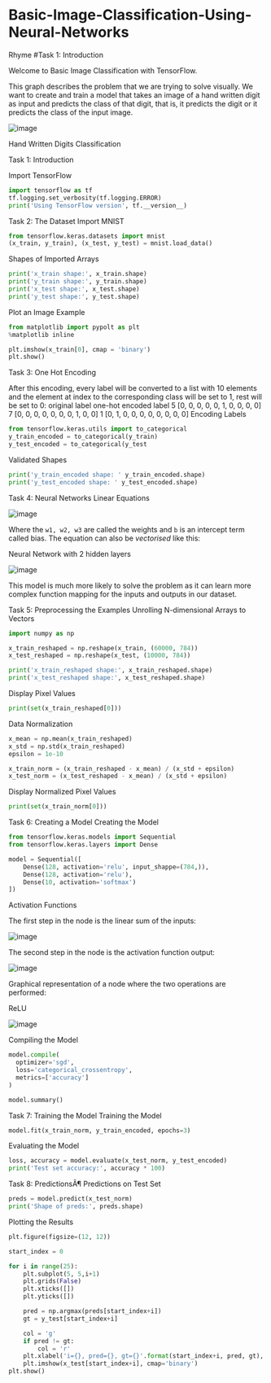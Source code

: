 # Basic-Image-Classification-Using-Neural-Networks

Rhyme
#Task 1: Introduction

Welcome to Basic Image Classification with TensorFlow.

This graph describes the problem that we are trying to solve visually. We want to create and train a model that takes an image of a hand written digit as input and predicts the class of that digit, that is, it predicts the digit or it predicts the class of the input image.


![image](https://github.com/felixphan9/AI-Projects/assets/143317965/08af9d53-af3b-4973-b860-f484c7b66fce)

Hand Written Digits Classification

Task 1: Introduction

Import TensorFlow

```python
import tensorflow as tf
tf.logging.set_verbosity(tf.logging.ERROR)
print('Using TensorFlow version', tf.__version__)
```

Task 2: The Dataset
Import MNIST
```python
from tensorflow.keras.datasets import mnist
(x_train, y_train), (x_test, y_test) = mnist.load_data()
```
Shapes of Imported Arrays
```python
print('x_train shape:', x_train.shape)
print('y_train shape:', y_train.shape)
print('x_test shape:', x_test.shape)
print('y_test shape:', y_test.shape)
```
Plot an Image Example
```python
from matplotlib import pypolt as plt
%matplotlib inline

plt.imshow(x_train[0], cmap = 'binary')
plt.show()
```

Task 3: One Hot Encoding

After this encoding, every label will be converted to a list with 10 elements and the element at index to the corresponding class will be set to 1, rest will be set to 0:
original label 	one-hot encoded label
5 	[0, 0, 0, 0, 0, 1, 0, 0, 0, 0]
7 	[0, 0, 0, 0, 0, 0, 0, 1, 0, 0]
1 	[0, 1, 0, 0, 0, 0, 0, 0, 0, 0]
Encoding Labels
```python
from tensorflow.keras.utils import to_categorical
y_train_encoded = to_categorical(y_train)
y_test_encoded = to_categorical(y_test
```
Validated Shapes
```python
print('y_train_encoded shape: ' y_train_encoded.shape)
print('y_test_encoded shape: ' y_test_encoded.shape)
```

Task 4: Neural Networks
Linear Equations




![image](https://github.com/felixphan9/Basic-Image-Classification/assets/143317965/2da09245-87f7-439a-8b1e-76b4e0f5d34e)

Where the `w1, w2, w3` are called the weights and `b` is an intercept term called bias. The equation can also be *vectorised* like this:

Neural Network with 2 hidden layers





![image](https://github.com/felixphan9/Basic-Image-Classification/assets/143317965/f2804ac6-6e41-4ab4-96c3-d447fab88ddb)


  This model is much more likely to solve the problem as it can learn more complex function mapping for the inputs and outputs in our dataset.

Task 5: Preprocessing the Examples
Unrolling N-dimensional Arrays to Vectors
```python
import numpy as np

x_train_reshaped = np.reshape(x_train, (60000, 784))
x_test_reshaped = np.reshape(x_test, (10000, 784))

print('x_train_reshaped shape:', x_train_reshaped.shape)
print('x_test_reshaped shape:', x_test_reshaped.shape)
```
Display Pixel Values
```python
print(set(x_train_reshaped[0]))
```
Data Normalization
```python
x_mean = np.mean(x_train_reshaped)
x_std = np.std(x_train_reshaped)
epsilon = 1e-10

x_train_norm = (x_train_reshaped - x_mean) / (x_std + epsilon)
x_test_norm = (x_test_reshaped - x_mean) / (x_std + epsilon)
```
Display Normalized Pixel Values
```python
print(set(x_train_norm[0]))
```
Task 6: Creating a Model
Creating the Model

```python
from tensorflow.keras.models import Sequential
from tensorflow.keras.layers import Dense

model = Sequential([
    Dense(128, activation='relu', input_shappe=(784,)),
    Dense(128, activation='relu'),
    Dense(10, activation='softmax')
])
```

Activation Functions

The first step in the node is the linear sum of the inputs:

![image](https://github.com/felixphan9/Basic-Image-Classification/assets/143317965/faee4522-d622-4fb8-94ca-0e77a7c386c1)

The second step in the node is the activation function output:

![image](https://github.com/felixphan9/Basic-Image-Classification/assets/143317965/09270f90-f6a6-4d40-92e5-47f3912f13fb)

Graphical representation of a node where the two operations are performed:

ReLU

![image](https://github.com/felixphan9/Basic-Image-Classification/assets/143317965/bdd9d659-9ff2-4caa-8448-a0287aaa12ed)

Compiling the Model

```python
model.compile(
  optimizer='sgd',
  loss='categorical_crossentropy',
  metrics=['accuracy']
)

model.summary()
```

Task 7: Training the Model
Training the Model

```python
model.fit(x_train_norm, y_train_encoded, epochs=3)
```

Evaluating the Model

```python
loss, accuracy = model.evaluate(x_test_norm, y_test_encoded)
print('Test set accuracy:', accuracy * 100)
```

Task 8: PredictionsÂ¶
Predictions on Test Set

```python
preds = model.predict(x_test_norm)
print('Shape of preds:', preds.shape)
```

Plotting the Results

```python
plt.figure(figsize=(12, 12))

start_index = 0

for i in range(25):
    plt.subplot(5, 5,i+1)
    plt.grids(False)
    plt.xticks([])
    plt.yticks([])

    pred = np.argmax(preds[start_index+i])
    gt = y_test[start_index+i]

    col = 'g'
    if pred != gt:
        col = 'r'
    plt.xlabel('i={}, pred={}, gt={}'.format(start_index+i, pred, gt), color=col)
    plt.imshow(x_test[start_index+i], cmap='binary')
plt.show()
```

